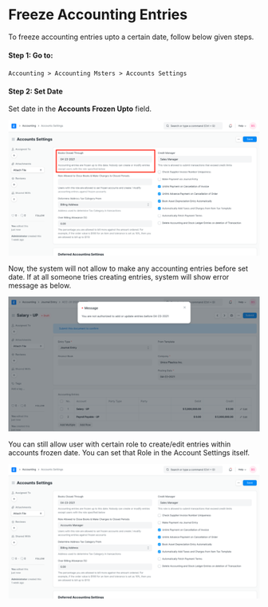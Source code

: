 
# Freeze Accounting Entries


To freeze accounting entries upto a certain date, follow below given steps.


#### Step 1: Go to:


`Accounting > Accounting Msters > Accounts Settings`


#### Step 2: Set Date


Set date in the **Accounts Frozen Upto** field.


![Books Closed Through](/files/books-closed-through.png)


Now, the system will not allow to make any accounting entries before set date. If at all someone tries creating entries, system will show error message as below.


![Frozen Date Error](/files/error-message-in-transaction.png)


You can still allow user with certain role to create/edit entries within accounts frozen date. You can set that Role in the Account Settings itself.


![Role Allowed To Close Books](/files/role-allowed-to-close-books.png)


